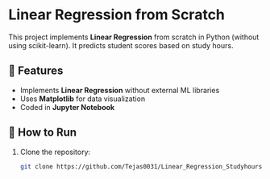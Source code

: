 # Linear Regression from Scratch  

This project implements **Linear Regression** from scratch in Python (without using scikit-learn). It predicts student scores based on study hours.  

## 📌 Features  
- Implements **Linear Regression** without external ML libraries  
- Uses **Matplotlib** for data visualization  
- Coded in **Jupyter Notebook**  

## 🔧 How to Run  
1. Clone the repository:  
   ```bash
   git clone https://github.com/Tejas0031/Linear_Regression_Studyhours.git

